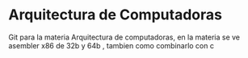 # Arquitectura de Computadoras
 Git para la materia Arquitectura de computadoras, en la materia se ve asembler x86 de 32b y 64b , tambien como combinarlo con c 
